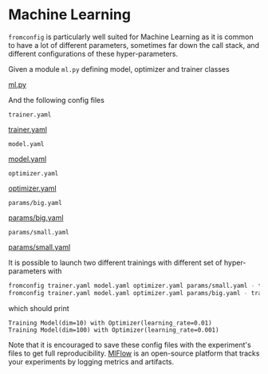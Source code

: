 # Machine Learning <!-- {docsify-ignore} -->

`fromconfig` is particularly well suited for Machine Learning as it is common to have a lot of different parameters, sometimes far down the call stack, and different configurations of these hyper-parameters.

Given a module `ml.py` defining model, optimizer and trainer classes

[ml.py](ml.py ':include :type=code python')

And the following config files

`trainer.yaml`

[trainer.yaml](trainer.yaml ':include :type=code yaml')

`model.yaml`

[model.yaml](model.yaml ':include :type=code yaml')

`optimizer.yaml`

[optimizer.yaml](optimizer.yaml ':include :type=code yaml')

`params/big.yaml`

[params/big.yaml](params/big.yaml ':include :type=code yaml')

`params/small.yaml`

[params/small.yaml](params/small.yaml ':include :type=code yaml')


It is possible to launch two different trainings with different set of hyper-parameters with

```bash
fromconfig trainer.yaml model.yaml optimizer.yaml params/small.yaml - trainer - run
fromconfig trainer.yaml model.yaml optimizer.yaml params/big.yaml - trainer - run
```

which should print

```
Training Model(dim=10) with Optimizer(learning_rate=0.01)
Training Model(dim=100) with Optimizer(learning_rate=0.001)
```

Note that it is encouraged to save these config files with the experiment's files to get full reproducibility. [MlFlow](https://mlflow.org) is an open-source platform that tracks your experiments by logging metrics and artifacts.
